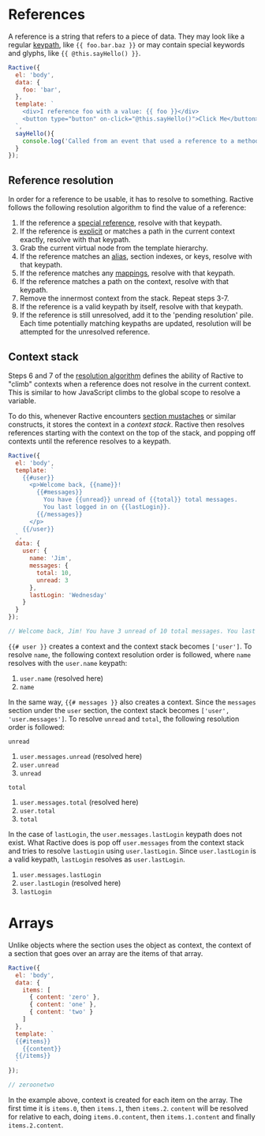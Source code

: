 # References

A reference is a string that refers to a piece of data. They may look like a regular [keypath](./keypaths.md), like `{{ foo.bar.baz }}` or may contain special keywords and glyphs, like `{{ @this.sayHello() }}`.

<div data-playground="N4IgFiBcoE5QdgVwDbIL4BoQBcogDwDOAxjAJYAO2ABITMQLwA6422FhkA9F4vBQGsA5gDpiAewC2XGAENi2MgDcApiwB8+LiXJV1ILITwAleYtUAKYExhN41aiuSRqAcgBG4gCYBPVxhs7By9ZbFkXa1t7B2oAM3FxFw9ZGH9A6Mx0h2wVSQpkUJUXAAMsmPwvZXUASWoYFViVevhiFTiE6gB3MmwwallqJVlkRCLqYGB28Wo0NC1KpXUyh3x3RDZxe2wfChVmEDWN+BZqTYBaYmQyYgF9gAFeskIRQlkfAAknZHELAEoNADCVxu1AAsiotIdsJsllEHMUAnDaG9Pqgfr9IkEYhJ4IRxMgVCJvkILK4AcMCV44jApP17CpVPAaL1QtREIQVFSBvVGs1WtRof1qJIVL1vK5-ki0Ok0L8ANwgNBAA"></div>

```js
Ractive({
  el: 'body',
  data: {
    foo: 'bar',
  },
  template: `
    <div>I reference foo with a value: {{ foo }}</div>
    <button type="button" on-click="@this.sayHello()">Click Me</button>
  `,
  sayHello(){
    console.log('Called from an event that used a reference to a method')
  }
});
```

## Reference resolution

In order for a reference to be usable, it has to resolve to something. Ractive follows the following resolution algorithm to find the value of a reference:

1. If the reference a [special reference](../../api.md), resolve with that keypath.
2. If the reference is [explicit](../../api.md) or matches a path in the current context exactly, resolve with that keypath.
3. Grab the current virtual node from the template hierarchy.
4. If the reference matches an [alias](./mustaches.md#aliasing), section indexes, or keys, resolve with that keypath.
5. If the reference matches any [mappings](../../extend/components.md#binding), resolve with that keypath.
6. If the reference matches a path on the context, resolve with that keypath.
7. Remove the innermost context from the stack. Repeat steps 3-7.
8. If the reference is a valid keypath by itself, resolve with that keypath.
9. If the reference is still unresolved, add it to the 'pending resolution' pile. Each time potentially matching keypaths are updated, resolution will be attempted for the unresolved reference.

## Context stack

Steps 6 and 7 of the [resolution algorithm](#reference-resolution) defines the ability of Ractive to "climb" contexts when a reference does not resolve in the current context. This is similar to how JavaScript climbs to the global scope to resolve a variable.

To do this, whenever Ractive encounters [section mustaches](./mustaches.md#sections) or similar constructs, it stores the context in a *context stack*. Ractive then resolves references starting with the context on the top of the stack, and popping off contexts until the reference resolves to a keypath.

<div data-playground="N4IgFiBcoE5QdgVwDbIL4BoQBcogDwDOAxjAJYAO2ABITMQLwA6422FhkA9F4vBQGsA5gDpiAewC2XGAENi2MgDcApiwB8+LiXJV1ILITwAleYtUAKYE3jVqK5JGoByAEbiAJgE9nGG3ewVSQpkWUCnAAN-O2pgYABiREIVGDQ0aJjqfAp1AHUHCUkVald5AQxY4HhZIrSAQgzMyviiwkJZIRVCNMam6gBNcURqMFlVSr4YFVkPNOpJ6Y9qcQAzSuxxbFl0NGoNreRqVvbOwhFepsHh0MIaZHEhTqWyW3FbOJvsABkHl7Tz2x9SpcY4dLo9QGZLQ5RpxXjJVLpQERPyAjxhWROayQ+YIrEXapFJzOABSZEkvguoNO+JxmX22ycAEYAAyooHzeBTGZOADMF0wF0+PyEL2J+Q88C66J8jSRdiRaAAlABuEBoIA"></div>

```js
Ractive({
  el: 'body',
  template: `
    {{#user}}
      <p>Welcome back, {{name}}!
        {{#messages}}
          You have {{unread}} unread of {{total}} total messages.
          You last logged in on {{lastLogin}}.
        {{/messages}}
      </p>
    {{/user}}
  `,
  data: {
    user: {
      name: 'Jim',
      messages: {
        total: 10,
        unread: 3
      },
      lastLogin: 'Wednesday'
    }
  }
});

// Welcome back, Jim! You have 3 unread of 10 total messages. You last logged in on Wednesday.
```

`{{# user }}` creates a context and the context stack becomes `['user']`. To resolve `name`, the following context resolution order is followed, where `name` resolves with the `user.name` keypath:

1. `user.name` (resolved here)
2. `name`

In the same way, `{{# messages }}` also creates a context. Since the `messages` section under the `user` section, the context stack becomes `['user', 'user.messages']`. To resolve `unread` and `total`, the following resolution order is followed:

`unread`

1. `user.messages.unread` (resolved here)
2. `user.unread`
3. `unread`

`total`

1. `user.messages.total` (resolved here)
2. `user.total`
3. `total`

In the case of `lastLogin`, the `user.messages.lastLogin` keypath does not exist. What Ractive does is pop off `user.messages` from the context stack and tries to resolve `lastLogin` using `user.lastLogin`. Since `user.lastLogin` is a valid keypath, `lastLogin` resolves as `user.lastLogin`.

1. `user.messages.lastLogin`
2. `user.lastLogin` (resolved here)
3. `lastLogin`

# Arrays

Unlike objects where the section uses the object as context, the context of a section that goes over an array are the items of that array.

<div data-playground="N4IgFiBcoE5QdgVwDbIL4BoQBcogDwDOAxjAJYAO2ABITMQLwA6422FhkA9F4vBQGsA5gDpiAewC2XGAENi2MgDcApiwB8+LiXJV1ILITwAleYtUAKYE3jVqK5JGoByAEbiAJgE9nGG3Y9ZbFkna1s7ajJsFUlOagBtfwi7YGoJeGiMp2cALxUYcWdqTCTk1PTM7GzxeBUikvCytJrK7OwAd0Li0uoAXSSGu2jJCmQglScAAyTgYABiKJjCNDQe2YqVDJWZ4C5F2O3w6fg0AEoAbhA0IA"></div>

```js
Ractive({
  el: 'body',
  data: {
    items: [
      { content: 'zero' },
      { content: 'one' },
      { content: 'two' }
    ]
  },
  template: `
  {{#items}}
    {{content}}
  {{/items}}
  `
});

// zeroonetwo
```

In the example above, context is created for each item on the array. The first time it is `items.0`, then `items.1`, then `items.2`. `content` will be resolved for relative to each, doing `items.0.content`, then `items.1.content` and finally `items.2.content`.
